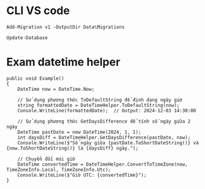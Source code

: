 # CLI VS code

    Add-Migration v1 -OutputDir Data\Migrations

    Update-Database

# Exam datetime helper

    public void Example()
    {
        DateTime now = DateTime.Now;
        
        // Sử dụng phương thức ToDefaultString để định dạng ngày giờ
        string formattedDate = DateTimeHelper.ToDefaultString(now);
        Console.WriteLine(formattedDate);  // Output: 2024-12-03 14:30:00

        // Sử dụng phương thức GetDaysDifference để tính số ngày giữa 2 ngày
        DateTime pastDate = new DateTime(2024, 1, 1);
        int daysDiff = DateTimeHelper.GetDaysDifference(pastDate, now);
        Console.WriteLine($"Số ngày giữa {pastDate.ToShortDateString()} và {now.ToShortDateString()} là {daysDiff} ngày.");

        // Chuyển đổi múi giờ
        DateTime convertedTime = DateTimeHelper.ConvertToTimeZone(now, TimeZoneInfo.Local, TimeZoneInfo.Utc);
        Console.WriteLine($"Giờ UTC: {convertedTime}");
    }